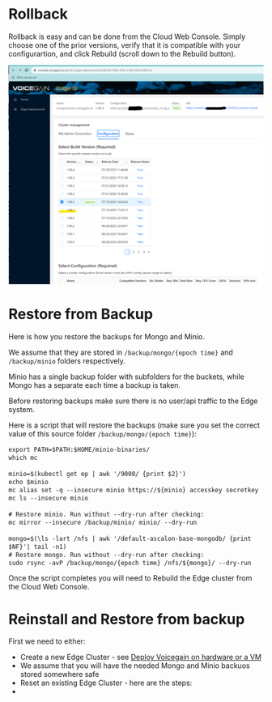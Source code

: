 # Rollback

Rollback is easy and can be done from the Cloud Web Console. Simply choose one of the prior versions, verify that it is compatible with your configurartion, and click Rebuild (scroll down to the Rebuild button).


![Rollback to previous version](./EDGE-Rollback.png)


# Restore from Backup
Here is how you restore the backups for Mongo and Minio.

We assume that they are stored in `/backup/mongo/{epoch time}` and `/backup/minio` folders respectively.

Minio has a single backup folder with subfolders for the buckets, while Mongo has a separate each time a backup is taken.

Before restoring backups make sure there is no user/api traffic to the Edge system.

Here is a script that will restore the backups (make sure you set the correct value of this source folder `/backup/mongo/{epoch time}`):

```
export PATH=$PATH:$HOME/minio-binaries/
which mc

minio=$(kubectl get ep | awk '/9000/ {print $2}')
echo $minio
mc alias set -q --insecure minio https://${minio} accesskey secretkey                                               
mc ls --insecure minio

# Restore minio. Run without --dry-run after checking:
mc mirror --insecure /backup/minio/ minio/ --dry-run

mongo=$(\ls -lart /nfs | awk '/default-ascalon-base-mongodb/ {print $NF}'| tail -n1)
# Restore mongo. Run without --dry-run after checking:
sudo rsync -avP /backup/mongo/{epoch time} /nfs/${mongo}/ --dry-run
```

Once the script completes you will need to Rebuild the Edge cluster from the Cloud Web Console.

# Reinstall and Restore from backup

First we need to either:
* Create a new Edge Cluster - see [Deploy Voicegain on hardware or a VM](../edge-on-hardware/Edge_Deploy.md)
 * We assume that you will have the needed Mongo and Minio backuos stored somewhere safe  
* Reset an existing Edge Cluster - here are the steps:
 *   


